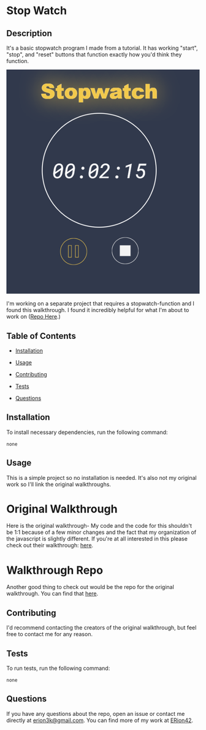 # Stop Watch

## Description

It's a basic stopwatch program I made from a tutorial. It has working "start", "stop", and "reset" buttons that function exactly how you'd think they function.

![test](ScreenShot.png)

I'm working on a separate project that requires a stopwatch-function and I found this walkthrough. I found it incredibly helpful for what I'm about to work on ([Repo Here](https://github.com/ERion42/timeClock).)

## Table of Contents 

* [Installation](#installation)

* [Usage](#usage)

* [Contributing](#contributing)

* [Tests](#tests)

* [Questions](#questions)

## Installation

To install necessary dependencies, run the following command:

```
none
```


## Usage

This is a simple project so no installation is needed. It's also not my original work so I'll link the original walkthroughs.


# Original Walkthrough

Here is the original walkthrough- My code and the code for this shouldn't be 1:1 because of a few minor changes and the fact that my organization of the javascript is slightly different. If you're at all interested in this please check out their walkthrough: [here](https://medium.com/tinloof/how-to-build-a-stopwatch-with-html-css-and-plain-javascript-part-1-ea3537dbdd6c).


# Walkthrough Repo

Another good thing to check out would be the repo for the original walkthrough. You can find that [here](https://github.com/tinloof/gold-stopwatch).

  
## Contributing

I'd recommend contacting the creators of the original walkthrough, but feel free to contact me for any reason.


## Tests

To run tests, run the following command:

```
none
```

## Questions

If you have any questions about the repo, open an issue or contact me directly at erion3k@gmail.com. You can find more of my work at [ERion42](https://github.com/ERion42/).

